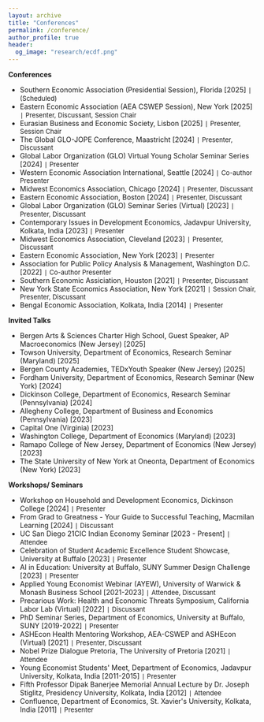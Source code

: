 ```yaml
---
layout: archive
title: "Conferences"
permalink: /conference/
author_profile: true
header:
  og_image: "research/ecdf.png"
---
```


**Conferences**
- Southern Economic Association (Presidential Session), Florida [2025] `|` <span style="font-size:13px;"> (Scheduled) </span>
- Eastern Economic Association (AEA CSWEP Session), New York [2025] `|` <span style="font-size:13px;"> Presenter, Discussant, Session Chair </span>
- Eurasian Business and Economic Society, Lisbon [2025] `|` <span style="font-size:13px;"> Presenter, Session Chair </span> 
- The Global GLO-JOPE Conference, Maastricht [2024] `|` <span style="font-size:13px;"> Presenter, Discussant </span>
- Global Labor Organization (GLO) Virtual Young Scholar Seminar Series [2024] `|` <span style="font-size:13px;"> Presenter </span>
- Western Economic Association International, Seattle [2024] `|` <span style="font-size:13px;"> Co-author Presenter </span>
- Midwest Economics Association, Chicago [2024] `|` <span style="font-size:13px;"> Presenter, Discussant </span>
- Eastern Economic Association, Boston [2024] `|` <span style="font-size:13px;"> Presenter, Discussant </span>
- Global Labor Organization (GLO) Seminar Series (Virtual) [2023] `|` <span style="font-size:13px;"> Presenter, Discussant </span>
- Contemporary Issues in Development Economics, Jadavpur University, Kolkata, India [2023] `|` <span style="font-size:13px;"> Presenter </span>
- Midwest Economics Association, Cleveland [2023] `|` <span style="font-size:13px;"> Presenter, Discussant </span>
- Eastern Economic Association, New York [2023] `|` <span style="font-size:13px;"> Presenter </span>
- Association for Public Policy Analysis & Management, Washington D.C. [2022] `|` <span style="font-size:13px;"> Co-author Presenter </span>
- Southern Economic Assiciation, Houston [2021]  `|` <span style="font-size:13px;"> Presenter, Discussant </span>
- New York State Economics Association, New York [2021] `|` <span style="font-size:13px;"> Session Chair, Presenter, Discussant </span>
- Bengal Economic Association, Kolkata, India [2014]  `|` <span style="font-size:13px;"> Presenter </span>

**Invited Talks**
- Bergen Arts & Sciences Charter High School, Guest Speaker, AP Macroeconomics (New Jersey) [2025]
- Towson University, Department of Economics, Research Seminar (Maryland) [2025]
- Bergen County Academies, TEDxYouth Speaker (New Jersey) [2025]
- Fordham University, Department of Economics, Research Seminar (New York) [2024] 
- Dickinson College, Department of Economics, Research Seminar (Pennsylvania) [2024]
- Allegheny College, Department of Business and Economics (Pennsylvania) [2023]
- Capital One (Virginia) [2023]
- Washington College, Department of Economics (Maryland) [2023]
- Ramapo College of New Jersey, Department of Economics (New Jersey) [2023]
- The State University of New York at Oneonta, Department of Economics (New York) [2023]
  
**Workshops/ Seminars**
- Workshop on Household and Development Economics, Dickinson College [2024] `|` <span style="font-size:13px;"> Presenter </span>
- From Grad to Greatness - Your Guide to Successful Teaching, Macmilan Learning [2024] `|` <span style="font-size:13px;"> Discussant </span>
- UC San Diego 21CIC Indian Economy Seminar [2023 - Present] `|` <span style="font-size:13px;"> Attendee </span>
- Celebration of Student Academic Excellence Student Showcase, University at Buffalo [2023] `|` <span style="font-size:13px;"> Presenter </span>
- AI in Education: University at Buffalo, SUNY Summer Design Challenge [2023] `|` <span style="font-size:13px;"> Presenter </span>
- Applied Young Economist Webinar (AYEW), University of Warwick & Monash Business School [2021-2023] `|` <span style="font-size:13px;"> Attendee, Discussant </span>
- Precarious Work: Health and Economic Threats Symposium, California Labor Lab (Virtual) [2022] `|` <span style="font-size:13px;"> Discussant </span>
- PhD Seminar Series, Department of Economics, University at Buffalo, SUNY [2019-2022] `|` <span style="font-size:13px;"> Presenter </span>
- ASHEcon Health Mentoring Workshop, AEA-CSWEP and ASHEcon (Virtual) [2021] `|` <span style="font-size:13px;"> Presenter, Discussant </span>
- Nobel Prize Dialogue Pretoria, The University of Pretoria [2021] `|` <span style="font-size:13px;"> Attendee </span>
- Young Economist Students' Meet, Department of Economics, Jadavpur University, Kolkata, India [2011-2015] `|` <span style="font-size:13px;"> Presenter </span>
- Fifth Professor Dipak Banerjee Memorial Annual Lecture by Dr. Joseph Stiglitz, Presidency University, Kolkata, India [2012] `|` <span style="font-size:13px;"> Attendee </span>
- Confluence, Department of Economics, St. Xavier's University, Kolkata, India [2011] `|` <span style="font-size:13px;"> Presenter </span>



